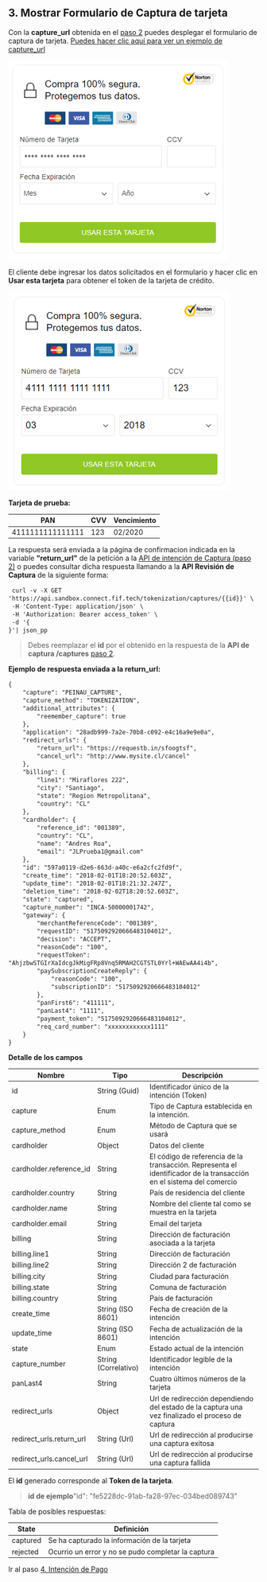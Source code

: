 ## 3. Mostrar Formulario de Captura de tarjeta

Con la **capture_url** obtenida en el [paso 2](crear-intencion-captura.md) puedes desplegar el formulario de captura de tarjeta. [Puedes hacer clic aquí para ver un ejemplo de capture_url](https://api.sandbox.connect.fif.tech/tokenization/captures/gateways/credit/card/42743d48-7699-0d00-ef45-a68c587e662d/capture)

![Ejemplo de ventana Formulario](images/captura-tarjeta-1.png)

El cliente debe ingresar los datos solicitados en el formulario y hacer clic en **Usar esta tarjeta** para obtener el token de la tarjeta de crédito.

![Ejemplo datos a ingresar](images/captura-tarjeta-2.png)

**Tarjeta de prueba:**

| PAN           | CVV             | Vencimiento  |
| ------------- | --------------- | ------------ |
| 4111111111111111 | 123   | 02/2020             |

La respuesta será enviada a la página de confirmacion indicada en la variable **"return_url"** de la petición a la [API de intención de Captura (paso 2)](crear-intencion-captura.md) o puedes consultar dicha respuesta llamando a la **API Revisión de Captura** de la siguiente forma:

```
 curl -v -X GET 'https://api.sandbox.connect.fif.tech/tokenization/captures/{{id}}' \
 -H 'Content-Type: application/json' \
 -H 'Authorization: Bearer access_token' \
 -d '{
}'| json_pp
```

> Debes reemplazar el **id** por el obtenido en la respuesta de la **API de captura /captures** [paso 2](crear-intencion-captura.md).

**Ejemplo de respuesta enviada a la return_url:**

```
{
    "capture": "PEINAU_CAPTURE",
    "capture_method": "TOKENIZATION",
    "additional_attributes": {
        "reemember_capture": true
    },
    "application": "28adb999-7a2e-70b8-c092-e4c16a9e9e0a",
    "redirect_urls": {
        "return_url": "https://requestb.in/sfoogtsf",
        "cancel_url": "http://www.mysite.cl/cancel"
    },
    "billing": {
        "line1": "Miraflores 222",
        "city": "Santiago",
        "state": "Region Metropolitana",
        "country": "CL"
    },
    "cardholder": {
        "reference_id": "001389",
        "country": "CL",
        "name": "Andres Roa",
        "email": "JLPrueba1@gmail.com"
    },
    "id": "597a0119-d2e6-663d-a40c-e6a2cfc2fd9f",
    "create_time": "2018-02-01T18:20:52.603Z",
    "update_time": "2018-02-01T18:21:32.247Z",
    "deletion_time": "2018-02-02T18:20:52.603Z",
    "state": "captured",
    "capture_number": "INCA-50000001742",
    "gateway": {
        "merchantReferenceCode": "001389",
        "requestID": "5175092920666483104012",
        "decision": "ACCEPT",
        "reasonCode": "100",
        "requestToken": "AhjzbwSTGIrXaIdcgJkMigFRp8Vnq5RMAH2CGTSTL0Yrl+WAEwAA4i4b",
        "paySubscriptionCreateReply": {
            "reasonCode": "100",
            "subscriptionID": "5175092920666483104012"
        },
        "panFirst6": "411111",
        "panLast4": "1111",
        "payment_token": "5175092920666483104012",
        "req_card_number": "xxxxxxxxxxxx1111"
    }
}
```

**Detalle de los campos**

| Nombre        | Tipo            | Descripción  |
| ------------- | --------------- | ------------ |
| id            | String (Guid)   | Identificador único de la intención (Token)             |
| capture       | Enum          | Tipo de Captura establecida en la intención.             |
| capture_method| Enum           | Método de Captura que se usará   |
| cardholder | Object        | Datos del cliente |
| cardholder.reference_id | String        | El código de referencia de la transacción. Representa el identificador de la transacción en el sistema del comercio |
| cardholder.country | String       | País de residencia del cliente |
| cardholder.name | String      | Nombre del cliente tal como se muestra en la tarjeta |
| cardholder.email | String      | Email del tarjeta  |
| billing | String      | Dirección de facturación asociada a la tarjeta  |
| billing.line1 | String      | Dirección de facturación |
| billing.line2 | String      | Dirección 2 de facturación |
| billing.city | String      | Ciudad para facturación |
| billing.state | String      | Comuna de facturación |
| billing.country | String     | País de facturación|
| create_time | String (ISO 8601) | Fecha de creación de la intención |
| update_time | String (ISO 8601) | Fecha de actualización de la intención |
| state | Enum  | Estado actual de la intención |
| capture_number | String (Correlativo) | Identificador legible de la intención |
| panLast4      | String | Cuatro últimos números de la tarjeta |
| redirect_urls | Object      | Url de redirección dependiendo del estado de la captura una vez finalizado el proceso de captura |
| redirect_urls.return_url | String (Url)      | Url de redirección al producirse una captura exitosa |
| redirect_urls.cancel_url | String (Url)      | Url de redirección al producirse una captura fallida |


El **id** generado corresponde al **Token de la tarjeta**.

> **id de ejemplo**"id": "fe5228dc-91ab-fa28-97ec-034bed089743"

Tabla de posibles respuestas:

| State    | Definición                               |
| -------- | ---------------------------------------- |
| captured | Se ha capturado la información de la tarjeta |
| rejected | Ocurrio un error y no se pudo completar la captura |

Ir al paso [4. Intención de Pago](intencion-de-pago.md)
